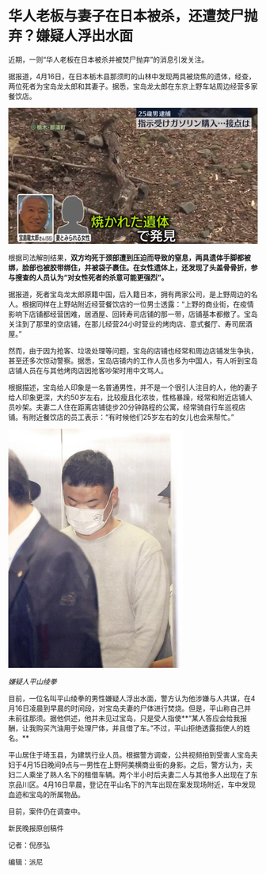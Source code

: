 # 华人老板与妻子在日本被杀，还遭焚尸抛弃？嫌疑人浮出水面

近期，一则“华人老板在日本被杀并被焚尸抛弃”的消息引发关注。

据报道，4月16日，在日本栃木县那须町的山林中发现两具被烧焦的遗体，经查，两位死者为宝岛龙太郎和其妻子。据悉，宝岛龙太郎在东京上野车站周边经营多家餐饮店。

![0201e8d0093be7fa99219a06ac79b6ad.jpg](https://raw.githubusercontent.com/qqhsx/qqnews_image/main/2024/04/23/华人老板与妻子在日本被杀，还遭焚尸抛弃？嫌疑人浮出水面/0201e8d0093be7fa99219a06ac79b6ad.jpg)

根据司法解剖结果，**双方均死于颈部遭到压迫而导致的窒息，两具遗体手脚都被绑，脸部也被胶带绑住，并被袋子裹住。在女性遗体上，还发现了头盖骨骨折，参与搜查的人员认为“对女性死者的杀意可能更强烈”。**

据报道，死者宝岛龙太郎原籍中国，后入籍日本，拥有两家公司，是上野周边的名人。根据同样在上野站附近经营餐饮店的一位男士透露：“上野的商业街，在疫情影响下店铺都经营困难，居酒屋、回转寿司店铺的那一带，店铺基本都撤了。宝岛关注到了那里的空店铺，在那儿经营24小时营业的烤肉店、意式餐厅、寿司居酒屋。”

然而，由于因为抢客、垃圾处理等问题，宝岛的店铺也经常和周边店铺发生争执，甚至还多次惊动警察。据悉，宝岛店铺内的工作人员也多为中国人，有人听到宝岛店铺人员在与其他烤肉店因抢客吵架时用中文骂人。

根据描述，宝岛给人印象是一名普通男性，并不是一个很引人注目的人，他的妻子给人印象更深，大约50岁左右，比较瘦且化浓妆，性格暴躁，经常和附近店铺人员吵架。夫妻二人住在距离店铺徒步20分钟路程的公寓，经常骑自行车巡视店铺。有附近餐饮店的员工表示：“有时候他们25岁左右的女儿也会来帮忙。”

![8299464a0b79dfc911d04aac443f759b.jpg](https://raw.githubusercontent.com/qqhsx/qqnews_image/main/2024/04/23/华人老板与妻子在日本被杀，还遭焚尸抛弃？嫌疑人浮出水面/8299464a0b79dfc911d04aac443f759b.jpg)

_嫌疑人平山绫拳_

目前，一位名叫平山绫拳的男性嫌疑人浮出水面，警方认为他涉嫌与人共谋，在4月16日凌晨到早晨的时间段，对宝岛夫妻的尸体进行焚烧。但是，平山称自己并未前往那须。据他供述，他并未见过宝岛，只是受人指使**“某人答应会给我报酬，让我购买汽油用于处理尸体，并且借了车。”不过，平山拒绝透露指使人的姓名。**

平山居住于埼玉县，为建筑行业人员。根据警方调查，公共视频拍到受害人宝岛夫妇于4月15日晚间9点与一男性在上野阿美横商业街的身影。之后，警方认为，夫妇二人乘坐了熟人名下的租借车辆。两个半小时后夫妻二人与其他多人出现在了东京品川区。4月16日早晨，登记在平山名下的汽车出现在案发现场附近，车中发现血迹和宝岛的所属物品。

目前，案件仍在调查中。

新民晚报原创稿件

记者：倪彦弘

编辑：派尼

